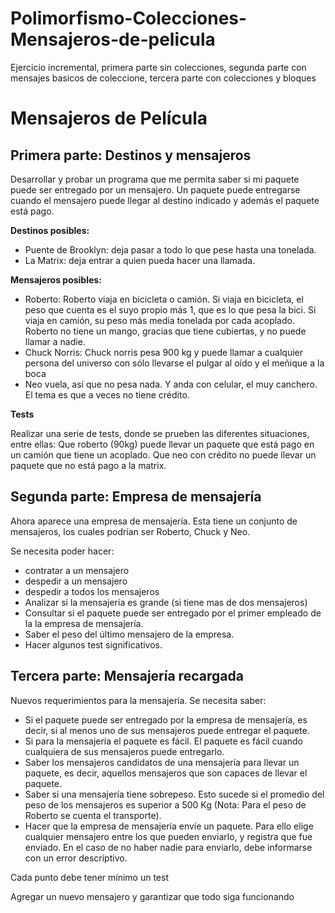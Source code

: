 # Polimorfismo-Colecciones-Mensajeros-de-pelicula
Ejercicio incremental, primera parte sin colecciones, segunda parte con mensajes basicos de coleccione, tercera parte con colecciones y bloques


# Mensajeros de Película

## Primera parte: Destinos y mensajeros

Desarrollar y probar un programa que me permita saber si mi paquete puede ser entregado por un mensajero. Un paquete puede entregarse cuando el mensajero puede llegar al destino indicado y además el paquete está pago.

**Destinos posibles:**

- Puente de Brooklyn: deja pasar a todo lo que pese hasta una tonelada.
- La Matrix: deja entrar a quien pueda hacer una llamada.

**Mensajeros posibles:**

- Roberto: Roberto viaja en bicicleta o camión. Si viaja en bicicleta, el peso que cuenta es el suyo propio más 1, que es lo que pesa la bici. Si viaja en camión, su peso más media tonelada por cada acoplado. Roberto no tiene un mango, gracias que tiene cubiertas, y no puede llamar a nadie.
- Chuck Norris: Chuck norris pesa 900 kg y puede llamar a cualquier persona del universo con sólo llevarse el pulgar al oído y el meñique a la boca
- Neo vuela, así que no pesa nada. Y anda con celular, el muy canchero. El tema es que a veces no tiene crédito.

**Tests**

Realizar una serie de tests, donde se prueben las diferentes situaciones, entre ellas:
Que roberto (90kg) puede llevar un paquete que está pago en un camión que tiene un acoplado.
Que neo con crédito no puede llevar un paquete que no está pago a la matrix.

## Segunda parte: Empresa de mensajería 

Ahora aparece una empresa de mensajería. Esta tiene un conjunto de mensajeros, los cuales podrían ser Roberto, Chuck y Neo. 

Se necesita poder hacer:

- contratar a un mensajero
- despedir a un mensajero
- despedir a todos los mensajeros
- Analizar si la mensajeria es grande (si tiene mas de dos mensajeros)
- Consultar si el paquete puede ser entregado por el primer empleado de la la empresa de mensajería. 
- Saber el peso del último mensajero de la empresa. 
- Hacer algunos test significativos.


## Tercera parte: Mensajería  recargada

Nuevos requerimientos para la mensajería.
Se necesita saber:
- Si el paquete puede ser entregado por la empresa de mensajería, es decir, si al menos uno de sus mensajeros puede entregar el paquete.
- Si para la mensajería el paquete es fácil. El paquete es fácil cuando cualquiera de sus mensajeros puede entregarlo.
- Saber los mensajeros candidatos de una mensajería para llevar un paquete, es decir, aquellos mensajeros que son capaces de llevar el paquete.
- Saber si una mensajería tiene sobrepeso. Esto sucede si el promedio del peso de los mensajeros es superior a 500 Kg (Nota: Para el peso de Roberto se cuenta el transporte).
- Hacer que la empresa de mensajería envíe un paquete. Para ello elige cualquier mensajero entre los que pueden enviarlo, y registra que fue enviado. En el caso de no haber nadie para enviarlo, debe informarse con un error descriptivo.

Cada punto debe tener mínimo un test

Agregar un nuevo mensajero y garantizar que todo siga funcionando


